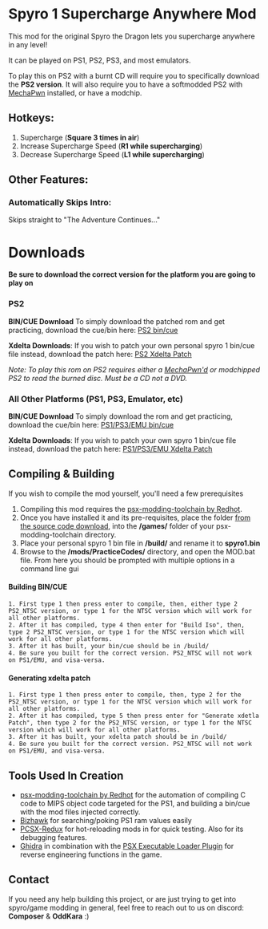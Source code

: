 

# Spyro 1 Supercharge Anywhere Mod

This mod for the original Spyro the Dragon lets you supercharge anywhere in any level!

It can be played on PS1, PS2, PS3, and most emulators. 

To play this on PS2 with a burnt CD will require you to specifically download the **PS2 version**. It will also require you to have a softmodded PS2 with [MechaPwn](https://github.com/MechaResearch/MechaPwn) installed, or have a modchip.

## Hotkeys:
1. Supercharge (**Square 3 times in air**)
2. Increase Supercharge Speed (**R1 while supercharging**)
3. Decrease Supercharge Speed (**L1 while supercharging**)


## Other Features:

### Automatically Skips Intro:
Skips straight to "The Adventure Continues..."
	

# Downloads
**Be sure to download the correct version for the platform you are going to play on**
### PS2
 **BIN/CUE Download**
To simply download the patched rom and get practicing, download the cue/bin here:
[PS2 bin/cue](https://github.com/C0mposer/Spyro-1-Supercharge-Anywhere/releases/download/fullrelease1.0/spyro1_SuperchargeAnywhere_PS2.zip)

**Xdelta Downloads**:
If you wish to patch your own personal spyro 1 bin/cue file instead, download the patch here:
[PS2 Xdelta Patch](https://github.com/C0mposer/Spyro-1-Supercharge-Anywhere/releases/download/fullrelease1.0/spyro1_SuperchargeAnywhere_PS2.xdelta)

*Note: To play this rom on PS2 requires either a [MechaPwn'd](https://github.com/MechaResearch/MechaPwn) or modchipped PS2 to read the burned disc. Must be a CD not a DVD.*
 ### All Other Platforms (PS1, PS3, Emulator, etc)
**BIN/CUE Download**
To simply download the rom and get practicing, download the cue/bin here:
[PS1/PS3/EMU bin/cue](https://github.com/C0mposer/Spyro-1-Supercharge-Anywhere/releases/download/fullrelease1.0/spyro1_SuperchargeAnywhere_PS1.zip)

**Xdelta Downloads**:
If you wish to patch your own spyro 1 bin/cue file instead, download the patch here:
[PS1/PS3/EMU Xdelta Patch](https://github.com/C0mposer/Spyro-1-Supercharge-Anywhere/releases/download/fullrelease1.0/spyro1_SuperchargeAnywhere_PS1.xdelta)

## Compiling & Building
If you wish to compile the mod yourself, you'll need a few prerequisites
1. Compiling this mod requires the [psx-modding-toolchain by Redhot](https://github.com/mateusfavarin/psx-modding-toolchain). 
2. Once you have installed it and its pre-requisites, place the folder [from the source code download](https://github.com/C0mposer/Spyro-1-Practice-Codes/archive/refs/heads/master.zip), into the **/games/** folder of your psx-modding-toolchain directory.
4. Place your personal spyro 1 bin file in **/build/** and rename it to **spyro1.bin**
5. Browse to the **/mods/PracticeCodes/** directory, and open the MOD.bat file. From here you should be prompted with multiple options in a command line gui

#### Building BIN/CUE
	
	1. First type 1 then press enter to compile, then, either type 2 PS2_NTSC version, or type 1 for the NTSC version which will work for all other platforms.
	2. After it has compiled, type 4 then enter for "Build Iso", then, type 2 PS2_NTSC version, or type 1 for the NTSC version which will work for all other platforms.
	3. After it has built, your bin/cue should be in /build/
	4. Be sure you built for the correct version. PS2_NTSC will not work on PS1/EMU, and visa-versa.

#### Generating xdelta patch
	
	1. First type 1 then press enter to compile, then, type 2 for the PS2_NTSC version, or type 1 for the NTSC version which will work for all other platforms.
	2. After it has compiled, type 5 then press enter for "Generate xdetla Patch", then type 2 for the PS2_NTSC version, or type 1 for the NTSC version which will work for all other platforms.
	3. After it has built, your xdelta patch should be in /build/
	4. Be sure you built for the correct version. PS2_NTSC will not work on PS1/EMU, and visa-versa.
	

## Tools Used In Creation

 - [psx-modding-toolchain by Redhot](https://github.com/mateusfavarin/psx-modding-toolchain) for the automation of compiling C code to MIPS object code targeted for the PS1, and building a bin/cue with the mod files injected correctly.
 - [Bizhawk](https://github.com/TASEmulators/BizHawk) for searching/poking PS1 ram values easily
 - [PCSX-Redux](https://github.com/grumpycoders/pcsx-redux/) for hot-reloading mods in for quick testing. Also for its debugging features.
 - [Ghidra](https://github.com/NationalSecurityAgency/ghidra) in combination with the [PSX Executable Loader Plugin](https://github.com/lab313ru/ghidra_psx_ldr) for reverse engineering functions in the game.

## Contact

If you need any help building this project, or are just trying to get into spyro/game modding in general, feel free to reach out to us on discord: **Composer** & **OddKara** :)
